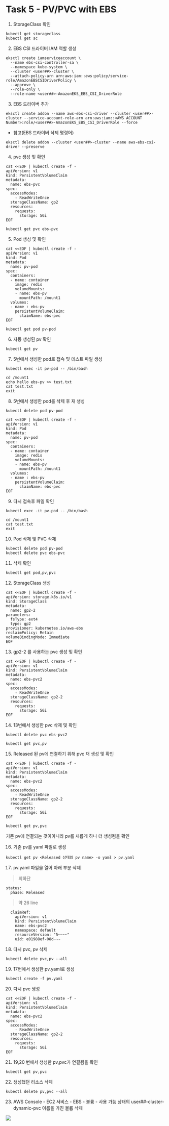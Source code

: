 # Task 5 - PV/PVC with EBS

1. StorageClass 확인
```
kubectl get storageclass
kubectl get sc
```

2. EBS CSI 드라이버 IAM 역할 생성 
```
eksctl create iamserviceaccount \
  --name ebs-csi-controller-sa \
  --namespace kube-system \
  --cluster <user##>-cluster \
  --attach-policy-arn arn:aws:iam::aws:policy/service-role/AmazonEBSCSIDriverPolicy \
  --approve \
  --role-only \
  --role-name <user##>-AmazonEKS_EBS_CSI_DriverRole
```

3. EBS 드라이버 추가
```
eksctl create addon --name aws-ebs-csi-driver --cluster <user##>-cluster --service-account-role-arn arn:aws:iam::<AWS ACCOUNT Number>:role/<user##>-AmazonEKS_EBS_CSI_DriverRole --force
```

* 참고(EBS 드라이버 삭제 명령어)
```
eksctl delete addon --cluster <user##>-cluster --name aws-ebs-csi-driver --preserve
```

4. pvc 생성 및 확인
```
cat <<EOF | kubectl create -f -
apiVersion: v1
kind: PersistentVolumeClaim
metadata:
  name: ebs-pvc
spec: 
  accessModes:
    - ReadWriteOnce
  storageClassName: gp2
  resources: 
    requests:
      storage: 5Gi
EOF
```

```
kubectl get pvc ebs-pvc
```

5. Pod 생성 및 확인 
```
cat <<EOF | kubectl create -f -
apiVersion: v1
kind: Pod
metadata:
  name: pv-pod
spec:
  containers:
  - name: container
    image: redis
    volumeMounts:
    - name: ebs-pv
      mountPath: /mount1
  volumes:
  - name : ebs-pv
    persistentVolumeClaim:
      claimName: ebs-pvc
EOF
```

```
kubectl get pod pv-pod
```

6. 자동 생성된 pv 확인
```
kubectl get pv
```

7. 5번에서 생성한 pod로 접속 및 테스트 파일 생성
```
kubectl exec -it pv-pod -- /bin/bash
```
```
cd /mount1
echo hello ebs-pv >> test.txt
cat test.txt
exit
```

8. 5번에서 생성한 pod를 삭제 후 재 생성 
```
kubectl delete pod pv-pod
```

```
cat <<EOF | kubectl create -f -
apiVersion: v1
kind: Pod
metadata:
  name: pv-pod
spec:
  containers:
  - name: container
    image: redis
    volumeMounts:
    - name: ebs-pv
      mountPath: /mount1
  volumes:
  - name : ebs-pv
    persistentVolumeClaim:
      claimName: ebs-pvc
EOF
```

9. 다시 접속후 파일 확인
```
kubectl exec -it pv-pod -- /bin/bash
```
```
cd /mount1
cat test.txt
exit
```

10. Pod 삭제 및 PVC 삭제
```
kubectl delete pod pv-pod
kubectl delete pvc ebs-pvc
```

11. 삭제 확인
```
kubectl get pod,pv,pvc
```

12. StorageClass 생성
```
cat <<EOF | kubectl create -f -
apiVersion: storage.k8s.io/v1
kind: StorageClass
metadata:
  name: gp2-2
parameters:
  fsType: ext4
  type: gp2
provisioner: kubernetes.io/aws-ebs
reclaimPolicy: Retain
volumeBindingMode: Immediate
EOF
```

13. gp2-2 를 사용하는 pvc 생성 및 확인
```
cat <<EOF | kubectl create -f -
apiVersion: v1
kind: PersistentVolumeClaim
metadata:
  name: ebs-pvc2
spec: 
  accessModes:
    - ReadWriteOnce
  storageClassName: gp2-2
  resources: 
    requests:
      storage: 5Gi
EOF
```

14. 13번에서 생성한 pvc 삭제 및 확인 
```
kubectl delete pvc ebs-pvc2
```

```
kubectl get pvc,pv
```

15. Released 된 pv에 연결하기 위해 pvc 재 생성 및 확인 

```
cat <<EOF | kubectl create -f -
apiVersion: v1
kind: PersistentVolumeClaim
metadata:
  name: ebs-pvc2
spec: 
  accessModes:
    - ReadWriteOnce
  storageClassName: gp2-2
  resources: 
    requests:
      storage: 5Gi
EOF
```

``` 
kubectl get pv,pvc
```

기존 pv에 연결되는 것이아니라 pv를 새롭게 하나 더 생성됨을 확인


16. 기존 pv를 yaml 파일로 생성
```
kubectl get pv <Released 상태의 pv name> -o yaml > pv.yaml
```

17. pv.yaml 파일을 열어 아래 부분 삭제

> 최하단 
```
status:
  phase: Released
```
> 약 26 line 
```
  claimRef:
    apiVersion: v1
    kind: PersistentVolumeClaim
    name: ebs-pvc2
    namespace: default
    resourceVersion: "5~~~~"
    uid: e01988ef-08d~~~
```
18. 다시 pvc, pv 삭제
```
kubectl delete pvc,pv --all
```

19. 17번에서 생성한 pv.yaml로 생성
```
kubectl create -f pv.yaml
```

20. 다시 pvc 생성
```
cat <<EOF | kubectl create -f -
apiVersion: v1
kind: PersistentVolumeClaim
metadata:
  name: ebs-pvc2
spec: 
  accessModes:
    - ReadWriteOnce
  storageClassName: gp2-2
  resources: 
    requests:
      storage: 5Gi
EOF
```

21. 19,20 번에서 생성한 pv,pvc가 연결됨을 확인
```
kubectl get pv,pvc
```

22. 생성했던 리소스 삭제
```
kubectl delete pv,pvc --all
```

23. AWS Console - EC2 서비스 - EBS - 볼륨 - 사용 가능 상태의  user##-cluster-dynamic-pvc 이름을 가진 볼륨 삭제 

![](../img/L1T5-23.png)